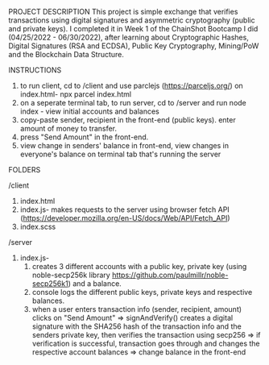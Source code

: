 PROJECT DESCRIPTION
This project is simple exchange that verifies transactions using digital signatures and asymmetric cryptography (public and private keys). 
I completed it in Week 1 of the ChainShot Bootcamp I did (04/25/2022 - 06/30/2022), after learning about Cryptographic Hashes, Digital Signatures (RSA and ECDSA), 
Public Key Cryptography, Mining/PoW and the Blockchain Data Structure. 
       
INSTRUCTIONS
1. to run client, cd to /client and use parclejs (https://parceljs.org/) on index.html- npx parcel index.html
2. on a seperate terminal tab, to run server, cd to /server and run node index - view initial accounts and balances
3. copy-paste sender, recipient in the front-end (public keys). enter amount of money to transfer. 
4. press "Send Amount" in the front-end. 
5. view change in senders' balance in front-end, view changes in everyone's balance on terminal tab that's running the server

FOLDERS

/client 
1. index.html
2. index.js- makes requests to the server using browser fetch API (https://developer.mozilla.org/en-US/docs/Web/API/Fetch_API)
3. index.scss

/server  
1. index.js- 
    1. creates 3 different accounts with a public key, private key (using noble-secp256k library https://github.com/paulmillr/noble-secp256k1) and a balance.
    2. console logs the different public keys, private keys and respective balances.
    3. when a user enters transaction info (sender, recipient, amount) clicks on "Send Amount" =>
        signAndVerify() creates a digital signature with the SHA256 hash of the transaction info and the senders private key, then verifies the transaction using secp256
        => if verification is successful, transaction goes through and changes the respective account balances
        => change balance in the front-end
